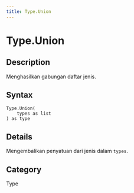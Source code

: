```yaml
---
title: Type.Union
---
```


# Type.Union


## Description

Menghasilkan gabungan daftar jenis.


## Syntax

```powerquery
Type.Union(
    types as list
) as type
```


## Details

Mengembalikan penyatuan dari jenis dalam <code>types</code>.



## Category
Type

